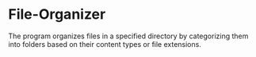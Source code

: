 # File-Organizer
 The program organizes files in a specified directory by categorizing them into folders based on their content types or file extensions.
